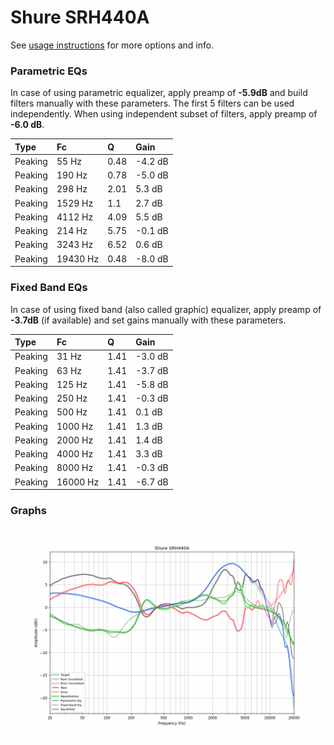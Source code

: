 # Shure SRH440A
See [usage instructions](https://github.com/jaakkopasanen/AutoEq#usage) for more options and info.

### Parametric EQs
In case of using parametric equalizer, apply preamp of **-5.9dB** and build filters manually
with these parameters. The first 5 filters can be used independently.
When using independent subset of filters, apply preamp of **-6.0 dB**.

| Type    | Fc       |    Q | Gain    |
|:--------|:---------|:-----|:--------|
| Peaking | 55 Hz    | 0.48 | -4.2 dB |
| Peaking | 190 Hz   | 0.78 | -5.0 dB |
| Peaking | 298 Hz   | 2.01 | 5.3 dB  |
| Peaking | 1529 Hz  | 1.1  | 2.7 dB  |
| Peaking | 4112 Hz  | 4.09 | 5.5 dB  |
| Peaking | 214 Hz   | 5.75 | -0.1 dB |
| Peaking | 3243 Hz  | 6.52 | 0.6 dB  |
| Peaking | 19430 Hz | 0.48 | -8.0 dB |

### Fixed Band EQs
In case of using fixed band (also called graphic) equalizer, apply preamp of **-3.7dB**
(if available) and set gains manually with these parameters.

| Type    | Fc       |    Q | Gain    |
|:--------|:---------|:-----|:--------|
| Peaking | 31 Hz    | 1.41 | -3.0 dB |
| Peaking | 63 Hz    | 1.41 | -3.7 dB |
| Peaking | 125 Hz   | 1.41 | -5.8 dB |
| Peaking | 250 Hz   | 1.41 | -0.3 dB |
| Peaking | 500 Hz   | 1.41 | 0.1 dB  |
| Peaking | 1000 Hz  | 1.41 | 1.3 dB  |
| Peaking | 2000 Hz  | 1.41 | 1.4 dB  |
| Peaking | 4000 Hz  | 1.41 | 3.3 dB  |
| Peaking | 8000 Hz  | 1.41 | -0.3 dB |
| Peaking | 16000 Hz | 1.41 | -6.7 dB |

### Graphs
![](./Shure%20SRH440A.png)